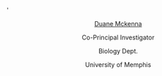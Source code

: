 '








<center><p><a href="https://www.memphis.edu/biology/people/faculty/duane-mckenna.php">Duane Mckenna</a></p>
<p>Co-Principal Investigator</p>
<p>Biology Dept.</p>
<p>University of Memphis</p></center>